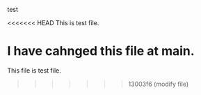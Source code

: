 test

<<<<<<< HEAD
This is test file.

I have cahnged this file at main.
=======
This file is test file.
>>>>>>> 13003f6 (modify file)
